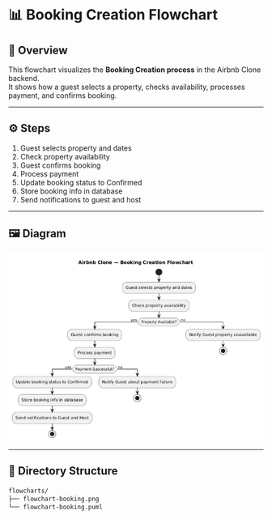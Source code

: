 # 📊 Booking Creation Flowchart

## 📘 Overview
This flowchart visualizes the **Booking Creation process** in the Airbnb Clone backend.  
It shows how a guest selects a property, checks availability, processes payment, and confirms booking.

---

## ⚙️ Steps
1. Guest selects property and dates
2. Check property availability
3. Guest confirms booking
4. Process payment
5. Update booking status to Confirmed
6. Store booking info in database
7. Send notifications to guest and host

---

## 🖼️ Diagram
![Booking Creation Flowchart](flowchart-booking.png)

---

## 📁 Directory Structure
```
flowcharts/
├── flowchart-booking.png
└── flowchart-booking.puml
```